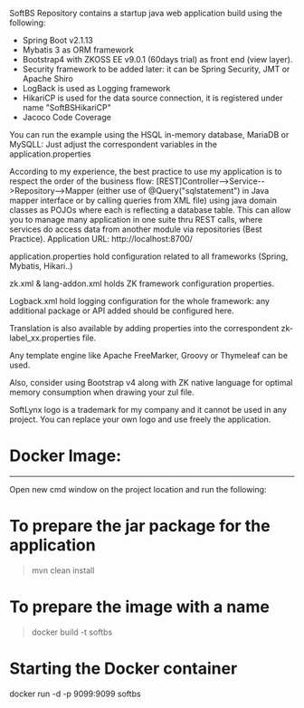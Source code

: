 SoftBS Repository contains a startup java web application build using the following: 
 - Spring Boot v2.1.13
 - Mybatis 3 as ORM framework
 - Bootstrap4 with ZKOSS EE v9.0.1 (60days trial) as front end (view layer). 
 - Security framework to be added later: it can be Spring Security, JMT or Apache Shiro
 - LogBack is used as Logging framework
 - HikariCP is used for the data source connection, it is registered under name "SoftBSHikariCP" 
 - Jacoco Code Coverage

You can run the example using the HSQL in-memory database, MariaDB or MySQLL: Just adjust the correspondent variables in the application.properties

According to my experience, the best practice to use my application is to respect the order of the business flow: [REST]Controller-->Service-->Repository-->Mapper (either use of @Query("sqlstatement") in Java mapper interface or by calling queries from XML file) using java domain classes as POJOs where each is reflecting a database table.
This can allow you to manage many application in one suite thru REST calls, where services do access data from another module via repositories (Best Practice). Application URL: http://localhost:8700/

application.properties hold configuration related to all frameworks (Spring, Mybatis, Hikari..)

zk.xml & lang-addon.xml holds ZK framework configuration properties.

Logback.xml hold logging configuration for the whole framework: any additional package or API added should be configured here.

Translation is also available by adding properties into the correspondent zk-label_xx.properties file.

Any template engine like Apache FreeMarker, Groovy or Thymeleaf can be used.

Also, consider using Bootstrap v4 along with ZK native language for optimal memory consumption when drawing your zul file.

SoftLynx logo is a trademark for my company and it cannot be used in any project. You can replace your own logo and use freely the application.

# Docker Image:
---------------
Open new cmd window on the project location and run the following:
# To prepare the jar package for the application
> mvn clean install
 
# To prepare the image with a name
> docker build -t softbs 

# Starting the Docker container
docker run -d -p 9099:9099 softbs

